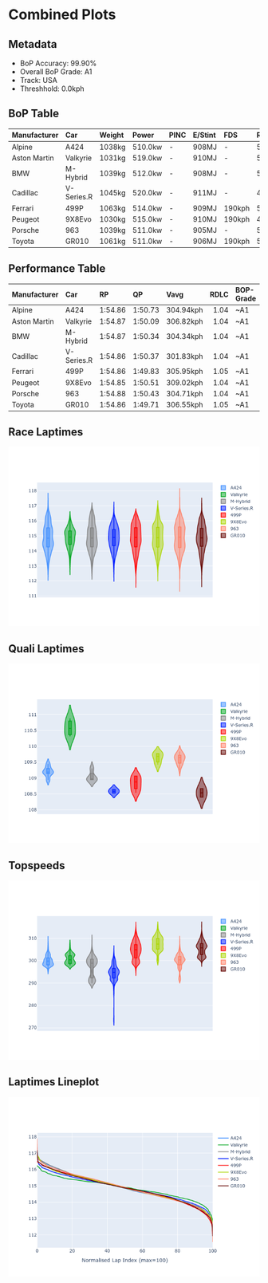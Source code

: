 # Combined Plots

## Metadata

- BoP Accuracy: 99.90%
- Overall BoP Grade: A1
- Track: USA
- Threshhold: 0.0kph

## BoP Table
| Manufacturer   | Car        | Weight   | Power   | PINC   | E/Stint   | FDS    | RDP    | QDP    | TDP    |
|:---------------|:-----------|:---------|:--------|:-------|:----------|:-------|:-------|:-------|:-------|
| Alpine         | A424       | 1038kg   | 510.0kw | -      | 908MJ     | -      | 52.35% | 61.85% | 27.84% |
| Aston Martin   | Valkyrie   | 1031kg   | 519.0kw | -      | 910MJ     | -      | 53.59% | 53.33% | 21.51% |
| BMW            | M-Hybrid   | 1039kg   | 512.0kw | -      | 908MJ     | -      | 53.26% | 57.23% | 34.54% |
| Cadillac       | V-Series.R | 1045kg   | 520.0kw | -      | 911MJ     | -      | 47.80% | 56.73% | 19.63% |
| Ferrari        | 499P       | 1063kg   | 514.0kw | -      | 909MJ     | 190kph | 53.02% | 42.32% | 9.88%  |
| Peugeot        | 9X8Evo     | 1030kg   | 515.0kw | -      | 910MJ     | 190kph | 48.47% | 51.26% | 16.02% |
| Porsche        | 963        | 1039kg   | 511.0kw | -      | 905MJ     | -      | 50.87% | 45.25% | 30.77% |
| Toyota         | GR010      | 1061kg   | 511.0kw | -      | 906MJ     | 190kph | 52.43% | 57.12% | 12.82% |

## Performance Table
| Manufacturer   | Car        | RP      | QP      | Vavg      |   RDLC | BOP-Grade   | Match   |
|:---------------|:-----------|:--------|:--------|:----------|-------:|:------------|:--------|
| Alpine         | A424       | 1:54.86 | 1:50.73 | 304.94kph |   1.04 | ~A1         | 99.79%  |
| Aston Martin   | Valkyrie   | 1:54.87 | 1:50.09 | 306.82kph |   1.04 | ~A1         | 100.00% |
| BMW            | M-Hybrid   | 1:54.87 | 1:50.34 | 304.34kph |   1.04 | ~A1         | 100.00% |
| Cadillac       | V-Series.R | 1:54.86 | 1:50.37 | 301.83kph |   1.04 | ~A1         | 100.00% |
| Ferrari        | 499P       | 1:54.86 | 1:49.83 | 305.95kph |   1.05 | ~A1         | 99.83%  |
| Peugeot        | 9X8Evo     | 1:54.85 | 1:50.51 | 309.02kph |   1.04 | ~A1         | 100.00% |
| Porsche        | 963        | 1:54.88 | 1:50.43 | 304.71kph |   1.04 | ~A1         | 99.86%  |
| Toyota         | GR010      | 1:54.86 | 1:49.71 | 306.55kph |   1.05 | ~A1         | 99.76%  |

## Race Laptimes
![Race Laptimes](images/race_violin.png)

## Quali Laptimes
![Quali Laptimes](images/quali_violin.png)

## Topspeeds
![Topspeeds](images/topspeed_violin.png)

## Laptimes Lineplot
![Laptimes Lineplot](images/laptime_line.png)

